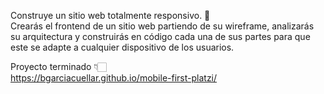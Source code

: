 Construye un sitio web totalmente responsivo. 📱 </br>
Crearás el frontend de un sitio web partiendo de su wireframe, analizarás su arquitectura y construirás en código cada una de sus partes para que este se adapte a cualquier dispositivo de los usuarios.

Proyecto terminado 👇🏻</br>
https://bgarciacuellar.github.io/mobile-first-platzi/
